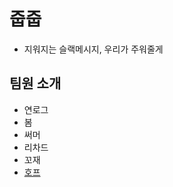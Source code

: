 # 줍줍

- 지워지는 슬랙메시지, 우리가 주워줄게

## 팀원 소개

- 연로그
- 봄
- 써머
- 리차드
- 꼬재
- [호프](https://github.com/moonheekim0118/pickpick-git-mission/blob/feature/hope/hope.md)
